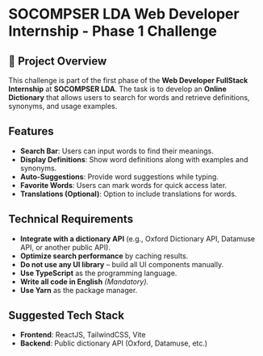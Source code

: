 # SOCOMPSER LDA Web Developer Internship - Phase 1 Challenge  

## 📌 Project Overview  
This challenge is part of the first phase of the **Web Developer FullStack Internship** at **SOCOMPSER LDA**. The task is to develop an **Online Dictionary** that allows users to search for words and retrieve definitions, synonyms, and usage examples.  

## Features  
- **Search Bar**: Users can input words to find their meanings.  
- **Display Definitions**: Show word definitions along with examples and synonyms.  
- **Auto-Suggestions**: Provide word suggestions while typing.  
- **Favorite Words**: Users can mark words for quick access later.  
- **Translations (Optional)**: Option to include translations for words.  

## Technical Requirements  
- **Integrate with a dictionary API** (e.g., Oxford Dictionary API, Datamuse API, or another public API).  
- **Optimize search performance** by caching results.  
- **Do not use any UI library** – build all UI components manually.  
- **Use TypeScript** as the programming language.  
- **Write all code in English** *(Mandatory).*  
- **Use Yarn** as the package manager.  

## Suggested Tech Stack  
- **Frontend**: ReactJS, TailwindCSS, Vite  
- **Backend**: Public dictionary API (Oxford, Datamuse, etc.)  
